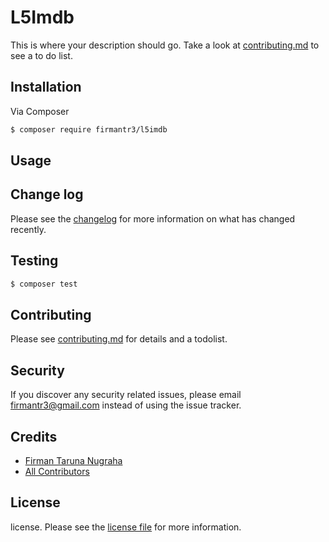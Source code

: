 # L5Imdb

This is where your description should go. Take a look at [contributing.md](contributing.md) to see a to do list.

## Installation

Via Composer

``` bash
$ composer require firmantr3/l5imdb
```

## Usage

## Change log

Please see the [changelog](changelog.md) for more information on what has changed recently.

## Testing

``` bash
$ composer test
```

## Contributing

Please see [contributing.md](contributing.md) for details and a todolist.

## Security

If you discover any security related issues, please email firmantr3@gmail.com instead of using the issue tracker.

## Credits

- [Firman Taruna Nugraha][link-author]
- [All Contributors][link-contributors]

## License

license. Please see the [license file](license.md) for more information.

[ico-version]: https://img.shields.io/packagist/v/firmantr3/l5imdb.svg?style=flat-square
[ico-downloads]: https://img.shields.io/packagist/dt/firmantr3/l5imdb.svg?style=flat-square
[ico-travis]: https://img.shields.io/travis/firmantr3/l5imdb/master.svg?style=flat-square
[ico-styleci]: https://styleci.io/repos/12345678/shield

[link-packagist]: https://packagist.org/packages/firmantr3/l5imdb
[link-downloads]: https://packagist.org/packages/firmantr3/l5imdb
[link-travis]: https://travis-ci.org/firmantr3/l5imdb
[link-styleci]: https://styleci.io/repos/12345678
[link-author]: https://github.com/firmantr3
[link-contributors]: ../../contributors]
